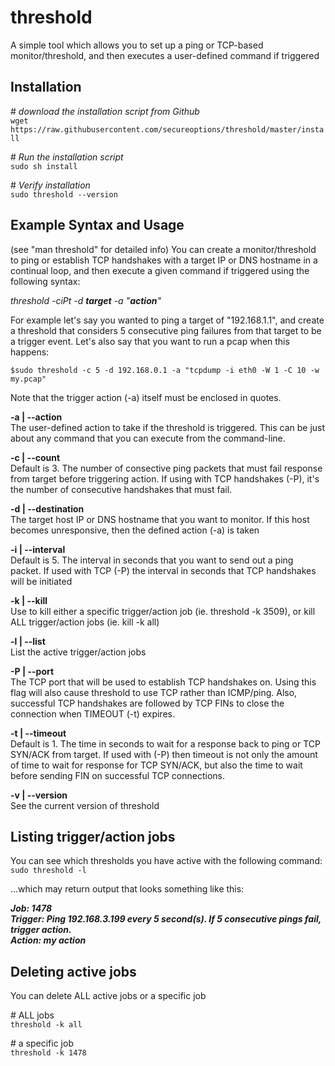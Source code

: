 # threshold
A simple tool which allows you to set up a ping or TCP-based monitor/threshold, and then executes a user-defined command if triggered

## Installation
\# *download the installation script from Github*<br />
`wget https://raw.githubusercontent.com/secureoptions/threshold/master/install`<br />

\# *Run the installation script*<br />
`sudo sh install`<br />

\# *Verify installation*<br />
`sudo threshold --version`<br />

## Example Syntax and Usage
(see "man threshold" for detailed info)
You can create a monitor/threshold to ping or establish TCP handshakes with a target IP or DNS hostname in a continual loop, and then execute a given command if triggered using the following syntax:

   *threshold -ciPt -d __target__ -a "__action__"*

For example let's say you wanted to ping a target of "192.168.1.1", and create a threshold that considers 5 consecutive ping failures from that target to be a trigger event. Let's also say that you want to run a pcap when this happens:

    $sudo threshold -c 5 -d 192.168.0.1 -a "tcpdump -i eth0 -W 1 -C 10 -w my.pcap"
   
Note that the trigger action (-a) itself must be enclosed in quotes.
  

__-a | --action__<br />
   The user-defined action to take if the threshold is triggered. This can be just about any command that you can execute from the command-line.

__-c | --count__<br />
   Default is 3. The number of consective ping packets that must fail response from target before triggering action. If using with TCP handshakes (-P), it's the number of consecutive handshakes that must fail.

__-d | --destination__<br />
   The target host IP or DNS hostname that you want to monitor. If this host becomes unresponsive, then the defined action (-a) is taken

__-i | --interval__<br />
   Default is 5. The interval in seconds that you want to send out a ping packet. If used with TCP (-P) the interval in seconds that TCP handshakes will be initiated

__-k | --kill__<br />
   Use to kill either a specific trigger/action job (ie. threshold -k 3509), or kill ALL trigger/action jobs (ie. kill -k all)

__-l | --list__<br />
   List the active trigger/action jobs

__-P | --port__<br />
   The TCP port that will be used to establish TCP handshakes on. Using this flag will also cause threshold to use TCP rather than ICMP/ping. Also, successful TCP handshakes are followed by TCP FINs to close the connection when TIMEOUT (-t) expires.

__-t | --timeout__<br />
   Default is 1. The time in seconds to wait for a response back to ping or TCP SYN/ACK from target. If used with (-P) then timeout is not only the amount of time to wait for response for TCP SYN/ACK, but also the time to wait before sending FIN on successful TCP connections.

__-v | --version__<br />
   See the current version of threshold

## Listing trigger/action jobs
You can see which thresholds you have active with the following command:<br />
    `sudo threshold -l`
    
...which may return output that looks something like this:<br />

*__Job: 1478<br />
Trigger: Ping 192.168.3.199 every 5 second(s). If 5 consecutive pings fail, trigger action.<br />
Action: my action__*<br />

## Deleting active jobs<br />
You can delete ALL active jobs or a specific job<br />

\# ALL jobs<br />
   `threshold -k all`

\# a specific job<br />
   `threshold -k 1478`
    
